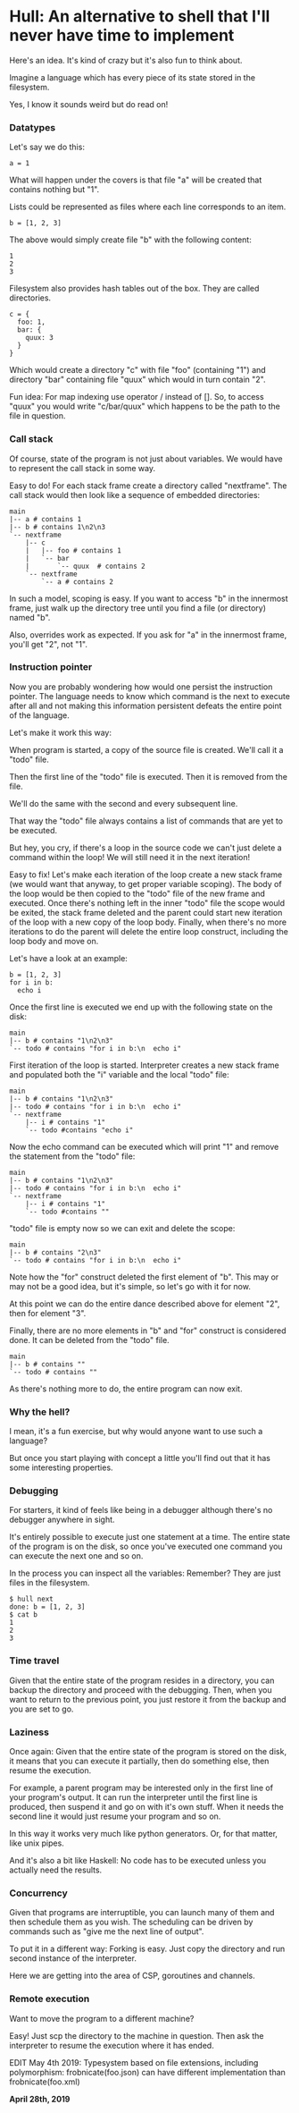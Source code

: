 # Hull: An alternative to shell that I'll never have time to implement

Here's an idea. It's kind of crazy but it's also fun to think about.

Imagine a language which has every piece of its state stored in the filesystem.

Yes, I know it sounds weird but do read on!

### Datatypes

Let's say we do this:

    a = 1

What will happen under the covers is that file "a" will be created that contains nothing but "1".

Lists could be represented as files where each line corresponds to an item.

    b = [1, 2, 3]

The above would simply create file "b" with the following content:

    1
    2
    3

Filesystem also provides hash tables out of the box. They are called directories.

    c = {
      foo: 1,
      bar: {
        quux: 3
      }
    }

Which would create a directory "c" with file "foo" (containing "1") and directory "bar" containing file "quux" which would in turn contain "2".

Fun idea: For map indexing use operator / instead of \[\]. So, to access "quux" you would write "c/bar/quux" which happens to be the path to the file in question.

### Call stack

Of course, state of the program is not just about variables. We would have to represent the call stack in some way.

Easy to do! For each stack frame create a directory called "nextframe". The call stack would then look like a sequence of embedded directories:

    main
    |-- a # contains 1
    |-- b # contains 1\n2\n3
    `-- nextframe
        |-- c
        |   |-- foo # contains 1
        |   `-- bar
        |       `-- quux  # contains 2
        `-- nextframe
            `-- a # contains 2

In such a model, scoping is easy. If you want to access "b" in the innermost frame, just walk up the directory tree until you find a file (or directory) named "b".

Also, overrides work as expected. If you ask for "a" in the innermost frame, you'll get "2", not "1".

### Instruction pointer

Now you are probably wondering how would one persist the instruction pointer. The language needs to know which command is the next to execute after all and not making this information persistent defeats the entire point of the language.

Let's make it work this way:

When program is started, a copy of the source file is created. We'll call it a "todo" file.

Then the first line of the "todo" file is executed. Then it is removed from the file.

We'll do the same with the second and every subsequent line.

That way the "todo" file always contains a list of commands that are yet to be executed.

But hey, you cry, if there's a loop in the source code we can't just delete a command within the loop! We will still need it in the next iteration!

Easy to fix! Let's make each iteration of the loop create a new stack frame (we would want that anyway, to get proper variable scoping). The body of the loop would be then copied to the "todo" file of the new frame and executed. Once there's nothing left in the inner "todo" file the scope would be exited, the stack frame deleted and the parent could start new iteration of the loop with a new copy of the loop body. Finally, when there's no more iterations to do the parent will delete the entire loop construct, including the loop body and move on.

Let's have a look at an example:

    b = [1, 2, 3]
    for i in b:
      echo i

Once the first line is executed we end up with the following state on the disk:

    main
    |-- b # contains "1\n2\n3"
    `-- todo # contains "for i in b:\n  echo i"

First iteration of the loop is started. Interpreter creates a new stack frame and populated both the "i" variable and the local "todo" file:

    main
    |-- b # contains "1\n2\n3"
    |-- todo # contains "for i in b:\n  echo i"
    `-- nextframe
        |-- i # contains "1"
        `-- todo #contains "echo i"

Now the echo command can be executed which will print "1" and remove the statement from the "todo" file:

    main
    |-- b # contains "1\n2\n3"
    |-- todo # contains "for i in b:\n  echo i"
    `-- nextframe
        |-- i # contains "1"
        `-- todo #contains ""

"todo" file is empty now so we can exit and delete the scope:

    main
    |-- b # contains "2\n3"
    `-- todo # contains "for i in b:\n  echo i"

Note how the "for" construct deleted the first element of "b". This may or may not be a good idea, but it's simple, so let's go with it for now.

At this point we can do the entire dance described above for element "2", then for element "3".

Finally, there are no more elements in "b" and "for" construct is considered done. It can be deleted from the "todo" file.

    main
    |-- b # contains ""
    `-- todo # contains ""

As there's nothing more to do, the entire program can now exit.

### Why the hell?

I mean, it's a fun exercise, but why would anyone want to use such a language?

But once you start playing with concept a little you'll find out that it has some interesting properties.

### Debugging

For starters, it kind of feels like being in a debugger although there's no debugger anywhere in sight.

It's entirely possible to execute just one statement at a time. The entire state of the program is on the disk, so once you've executed one command you can execute the next one and so on.

In the process you can inspect all the variables: Remember? They are just files in the filesystem.

    $ hull next
    done: b = [1, 2, 3]
    $ cat b
    1
    2
    3

### Time travel

Given that the entire state of the program resides in a directory, you can backup the directory and proceed with the debugging. Then, when you want to return to the previous point, you just restore it from the backup and you are set to go.

### Laziness

Once again: Given that the entire state of the program is stored on the disk, it means that you can execute it partially, then do something else, then resume the execution.

For example, a parent program may be interested only in the first line of your program's output. It can run the interpreter until the first line is produced, then suspend it and go on with it's own stuff. When it needs the second line it would just resume your program and so on.

In this way it works very much like python generators. Or, for that matter, like unix pipes.

And it's also a bit like Haskell: No code has to be executed unless you actually need the results.

### Concurrency

Given that programs are interruptible, you can launch many of them and then schedule them as you wish. The scheduling can be driven by commands such as "give me the next line of output".

To put it in a different way: Forking is easy. Just copy the directory and run second instance of the interpreter.

Here we are getting into the area of CSP, goroutines and channels.

### Remote execution

Want to move the program to a different machine?

Easy! Just scp the directory to the machine in question. Then ask the interpreter to resume the execution where it has ended.

EDIT May 4th 2019: Typesystem based on file extensions, including polymorphism: frobnicate(foo.json) can have different implementation than frobnicate(foo.xml)

**April 28th, 2019**
